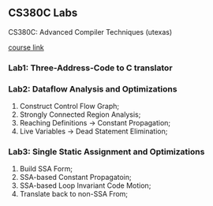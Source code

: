 ## CS380C Labs

CS380C: Advanced Compiler Techniques (utexas)

[course link](https://www.cs.utexas.edu/users/mckinley/380C/labs/labs.html)

### Lab1: Three-Address-Code to C translator

### Lab2: Dataflow Analysis and Optimizations 

1. Construct Control Flow Graph;
2. Strongly Connected Region Analysis;
3. Reaching Definitions -> Constant Propagation; 
4. Live Variables -> Dead Statement Elimination;

### Lab3: Single Static Assignment and Optimizations

1. Build SSA Form;
2. SSA-based Constant Propagatoin;
3. SSA-based Loop Invariant Code Motion;
4. Translate back to non-SSA From;
